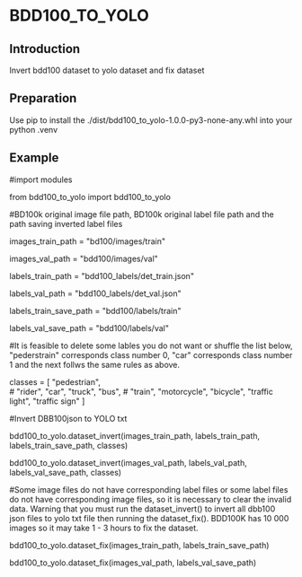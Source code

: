 # BDD100_TO_YOLO
## Introduction
Invert bdd100 dataset to yolo dataset and fix dataset
## Preparation
Use pip to install the ./dist/bdd100_to_yolo-1.0.0-py3-none-any.whl into your python .venv
## Example
#import modules

from bdd100_to_yolo import bdd100_to_yolo

#BD100k original image file path, BD100k original label file path and the path saving inverted label files

images_train_path = "bd100/images/train"

images_val_path = "bdd100/images/val"

labels_train_path = "bdd100_labels/det_train.json"

labels_val_path = "bdd100_labels/det_val.json"

labels_train_save_path = "bdd100/labels/train"

labels_val_save_path = "bdd100/labels/val"

#It is feasible to delete some lables you do not want or shuffle the list below, "pederstrain" corresponds class number 0, "car" corresponds class number 1 and the next follws the same rules as above.

classes = [
    "pedestrian",  
    # "rider",
    "car",
    "truck",
    "bus",
    # "train",
    "motorcycle",
    "bicycle",
    "traffic light",
    "traffic sign"
]

#Invert DBB100json to YOLO txt

bdd100_to_yolo.dataset_invert(images_train_path, labels_train_path, labels_train_save_path, classes)

bdd100_to_yolo.dataset_invert(images_val_path, labels_val_path, labels_val_save_path, classes)

#Some image files do not have corresponding label files or some label files do not have corresponding image files, so it is necessary to clear the invalid data. Warning that you must run the dataset_invert() to invert all dbb100 json files to yolo txt file then running the dataset_fix(). BDD100K has 10 000 images so it may take 1 - 3 hours to fix the dataset.

bdd100_to_yolo.dataset_fix(images_train_path, labels_train_save_path)

bdd100_to_yolo.dataset_fix(images_val_path, labels_val_save_path)
